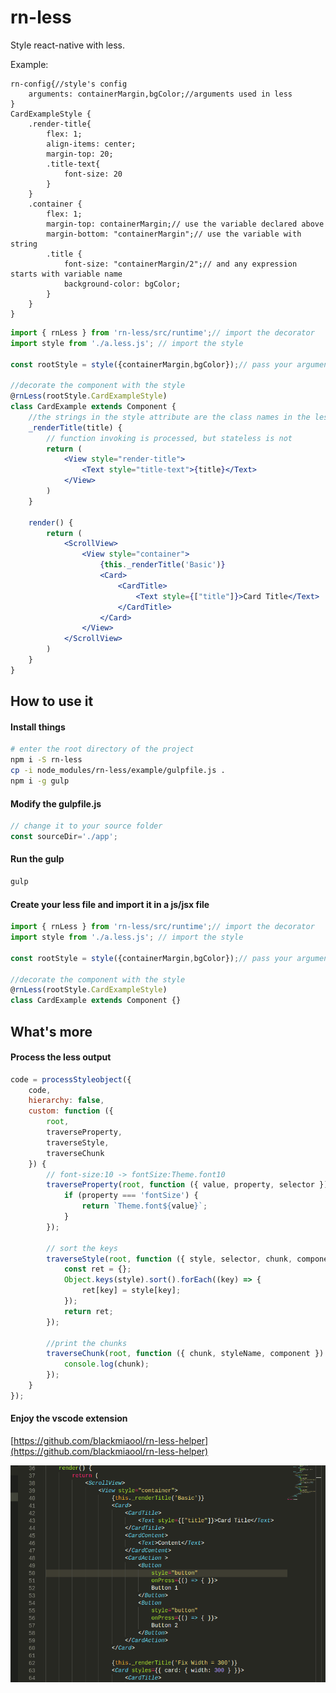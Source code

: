 # rn-less

Style react-native with less.

Example:

``` less
rn-config{//style's config
    arguments: containerMargin,bgColor;//arguments used in less
}
CardExampleStyle {
    .render-title{
        flex: 1;
        align-items: center;
        margin-top: 20;
        .title-text{
            font-size: 20
        }
    }
    .container {
        flex: 1;
        margin-top: containerMargin;// use the variable declared above
        margin-bottom: "containerMargin";// use the variable with string
        .title {
            font-size: "containerMargin/2";// and any expression starts with variable name
            background-color: bgColor;
        }
    }
}
```

```jsx
import { rnLess } from 'rn-less/src/runtime';// import the decorator
import style from './a.less.js'; // import the style

const rootStyle = style({containerMargin,bgColor});// pass your arguments and get the style object

//decorate the component with the style
@rnLess(rootStyle.CardExampleStyle)
class CardExample extends Component {
    //the strings in the style attribute are the class names in the less file
    _renderTitle(title) {
        // function invoking is processed, but stateless is not
        return (
            <View style="render-title">
                <Text style="title-text">{title}</Text>
            </View>
        )
    }

    render() {
        return (
            <ScrollView>
                <View style="container">                    
                    {this._renderTitle('Basic')}
                    <Card>
                        <CardTitle>
                            <Text style={["title"]}>Card Title</Text>
                        </CardTitle>
                    </Card>
                </View>
            </ScrollView>
        )
    }
}
```

## How to use it

#### Install things
```bash
# enter the root directory of the project
npm i -S rn-less
cp -i node_modules/rn-less/example/gulpfile.js .
npm i -g gulp

```
#### Modify the gulpfile.js
```javascript
// change it to your source folder
const sourceDir='./app';
```

#### Run the gulp
```bash
gulp
```
#### Create your less file and import it in a js/jsx file

```javascript
import { rnLess } from 'rn-less/src/runtime';// import the decorator
import style from './a.less.js'; // import the style

const rootStyle = style({containerMargin,bgColor});// pass your arguments and get the style object

//decorate the component with the style
@rnLess(rootStyle.CardExampleStyle)
class CardExample extends Component {}
```

## What's more

#### Process the less output

```javascript
code = processStyleobject({
    code,
    hierarchy: false,
    custom: function ({
        root,
        traverseProperty,
        traverseStyle,
        traverseChunk
    }) {
        // font-size:10 -> fontSize:Theme.font10
        traverseProperty(root, function ({ value, property, selector }) {
            if (property === 'fontSize') {
                return `Theme.font${value}`;
            }
        });

        // sort the keys 
        traverseStyle(root, function ({ style, selector, chunk, component }) {
            const ret = {};
            Object.keys(style).sort().forEach((key) => {
                ret[key] = style[key];
            });
            return ret;
        });

        //print the chunks
        traverseChunk(root, function ({ chunk, styleName, component }) {
            console.log(chunk);
        });
    }
});
```

#### Enjoy the vscode extension

[https://github.com/blackmiaool/rn-less-helper](https://github.com/blackmiaool/rn-less-helper)
<p align="center">      
    <img width="600" src="https://github.com/blackmiaool/rn-less-helper/blob/master/function.gif">  
</p>

